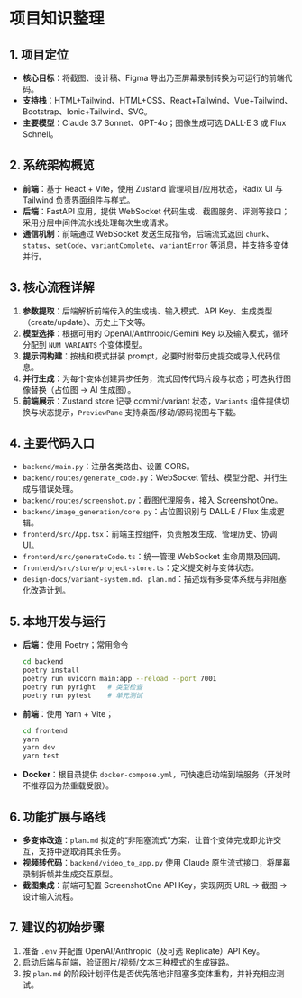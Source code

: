 # 项目知识整理

## 1. 项目定位
- **核心目标**：将截图、设计稿、Figma 导出乃至屏幕录制转换为可运行的前端代码。
- **支持栈**：HTML+Tailwind、HTML+CSS、React+Tailwind、Vue+Tailwind、Bootstrap、Ionic+Tailwind、SVG。
- **主要模型**：Claude 3.7 Sonnet、GPT-4o；图像生成可选 DALL·E 3 或 Flux Schnell。

## 2. 系统架构概览
- **前端**：基于 React + Vite，使用 Zustand 管理项目/应用状态，Radix UI 与 Tailwind 负责界面组件与样式。
- **后端**：FastAPI 应用，提供 WebSocket 代码生成、截图服务、评测等接口；采用分层中间件流水线处理每次生成请求。
- **通信机制**：前端通过 WebSocket 发送生成指令，后端流式返回 `chunk`、`status`、`setCode`、`variantComplete`、`variantError` 等消息，并支持多变体并行。

## 3. 核心流程详解
1. **参数提取**：后端解析前端传入的生成栈、输入模式、API Key、生成类型（create/update）、历史上下文等。
2. **模型选择**：根据可用的 OpenAI/Anthropic/Gemini Key 以及输入模式，循环分配到 `NUM_VARIANTS` 个变体模型。
3. **提示词构建**：按栈和模式拼装 prompt，必要时附带历史提交或导入代码信息。
4. **并行生成**：为每个变体创建异步任务，流式回传代码片段与状态；可选执行图像替换（占位图 → AI 生成图）。
5. **前端展示**：Zustand store 记录 commit/variant 状态，`Variants` 组件提供切换与状态提示，`PreviewPane` 支持桌面/移动/源码视图与下载。

## 4. 主要代码入口
- `backend/main.py`：注册各类路由、设置 CORS。
- `backend/routes/generate_code.py`：WebSocket 管线、模型分配、并行生成与错误处理。
- `backend/routes/screenshot.py`：截图代理服务，接入 ScreenshotOne。
- `backend/image_generation/core.py`：占位图识别与 DALL·E / Flux 生成逻辑。
- `frontend/src/App.tsx`：前端主控组件，负责触发生成、管理历史、协调 UI。
- `frontend/src/generateCode.ts`：统一管理 WebSocket 生命周期及回调。
- `frontend/src/store/project-store.ts`：定义提交树与变体状态。
- `design-docs/variant-system.md`、`plan.md`：描述现有多变体系统与非阻塞化改造计划。

## 5. 本地开发与运行
- **后端**：使用 Poetry；常用命令
  ```bash
  cd backend
  poetry install
  poetry run uvicorn main:app --reload --port 7001
  poetry run pyright   # 类型检查
  poetry run pytest    # 单元测试
  ```
- **前端**：使用 Yarn + Vite；
  ```bash
  cd frontend
  yarn
  yarn dev
  yarn test
  ```
- **Docker**：根目录提供 `docker-compose.yml`，可快速启动端到端服务（开发时不推荐因为热重载受限）。

## 6. 功能扩展与路线
- **多变体改造**：`plan.md` 拟定的“非阻塞流式”方案，让首个变体完成即允许交互，支持中途取消其余任务。
- **视频转代码**：`backend/video_to_app.py` 使用 Claude 原生流式接口，将屏幕录制拆帧并生成交互原型。
- **截图集成**：前端可配置 ScreenshotOne API Key，实现网页 URL → 截图 → 设计输入流程。

## 7. 建议的初始步骤
1. 准备 `.env` 并配置 OpenAI/Anthropic（及可选 Replicate）API Key。
2. 启动后端与前端，验证图片/视频/文本三种模式的生成链路。
3. 按 `plan.md` 的阶段计划评估是否优先落地非阻塞多变体重构，并补充相应测试。
